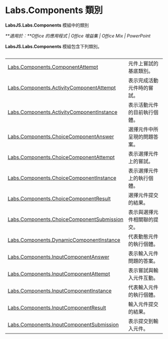 
# <a name="labs.components-classes"></a>Labs.Components 類別
**LabsJS.Labs.Components** 模組中的類別

 _**適用於︰**Office 的應用程式 | Office 增益集 | Office Mix | PowerPoint_

**LabsJS.Labs.Components** 模組包含下列類別。

## 


|||
|:-----|:-----|
|[Labs.Components.ComponentAttempt](../../reference/office-mix/labs.components.componentattempt.md)|元件上嘗試的基底類別。|
|[Labs.Components.ActivityComponentAttempt](../../reference/office-mix/labs.components.activitycomponentattempt.md)|表示完成活動元件時的嘗試。|
|[Labs.Components.ActivityComponentInstance](../../reference/office-mix/labs.components.activitycomponentinstance.md)|表示活動元件的目前執行個體。|
|[Labs.Components.ChoiceComponentAnswer](../../reference/office-mix/labs.components.choicecomponentanswer.md)|選擇元件中所呈現的問題答案。|
|[Labs.Components.ChoiceComponentAttempt](../../reference/office-mix/labs.components.choicecomponentattempt.md)|表示選擇元件上的嘗試。|
|[Labs.Components.ChoiceComponentInstance](../../reference/office-mix/labs.components.choicecomponentinstance.md)|表示選擇元件上的執行個體。|
|[Labs.Components.ChoiceComponentResult](../../reference/office-mix/labs.components.choicecomponentresult.md)|選擇元件提交的結果。|
|[Labs.Components.ChoiceComponentSubmission](../../reference/office-mix/labs.components.choicecomponentsubmission.md)|表示與選擇元件相關聯的提交。|
|[Labs.Components.DynamicComponentInstance](../../reference/office-mix/labs.components.dynamiccomponentinstance.md)|代表動態元件的執行個體。|
|[Labs.Components.InputComponentAnswer](../../reference/office-mix/labs.components.inputcomponentanswer.md)|表示輸入元件問題的答案。|
|[Labs.Components.InputComponentAttempt](../../reference/office-mix/labs.components.inputcomponentattempt.md)|表示嘗試與輸入元件互動。|
|[Labs.Components.InputComponentInstance](../../reference/office-mix/labs.components.inputcomponentinstance.md)|代表輸入元件的執行個體。|
|[Labs.Components.InputComponentResult](../../reference/office-mix/labs.components.inputcomponentresult.md)|輸入元件提交的結果。|
|[Labs.Components.InputComponentSubmission](../../reference/office-mix/labs.components.inputcomponentsubmission.md)|表示提交到輸入元件。|
